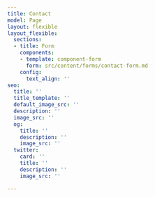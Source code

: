 ```yaml
---
title: Contact
model: Page
layout: flexible
layout_flexible:
  sections:
  - title: Form
    components:
    - template: component-form
      form: src/content/forms/contact-form.md
    config:
      text_align: ''
seo:
  title: ''
  title_template: ''
  default_image_src: ''
  description: ''
  image_src: ''
  og:
    title: ''
    description: ''
    image_src: ''
  twitter:
    card: ''
    title: ''
    description: ''
    image_src: ''

---
```

